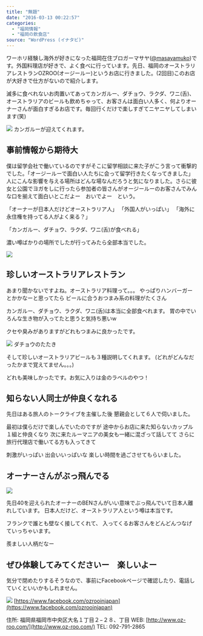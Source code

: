 ```yaml
---
title: "無題"
date: "2016-03-13 00:22:57"
categories:
  - "福岡情報"
  - "福岡の飲食店"
source: "WordPress (イナタビ)"
---
```


ワーホリ経験し海外が好きになった福岡在住ブロガーマサヤ([@masayamuko](https://twitter.com/MasayaMuko))です。外国料理店が好きで、よく食べに行っています。先日、福岡のオーストラリアレストランOZROO(オージールー)というお店に行きました。(2回目)このお店が大好きで仕方がないので紹介します。

滅多に食べれないお肉置いてあってカンガルー、ダチョウ、ラクダ、ワニ(舌)、オーストラリアのビールも飲めちゃって、お客さんは面白い人多く、何よりオーナーさんが面白すぎるお店です。毎回行くだけで楽しすぎてニヤニヤしてしまいます(笑)

![](https://masayamuko.com/wp/wp-content/uploads/2016/03/10403407_1576273972618655_8414917461111114235_n.jpg)
カンガルーが迎えてくれます。

## 事前情報から期待大

僕は留学会社で働いているのですがそこに留学相談に来た子がこう言って衝撃的でした。「オージールーで面白い人たちに会って留学行きたくなってきました」人にこんな影響を与える場所はどんな場なんだろうと気になりました。さらに彼女と公園でヨガをしに行ったら参加者の皆さんがオージールーのお客さんでみんな口を揃えて面白いとこだよー　おいでよー　という。

「オーナーが日本人だけどオーストラリア人」
「外国人がいっぱい」
「海外に永住権を持ってる人がよく来る？」

「カンガルー、ダチョウ、ラクダ、ワニ(舌)が食べれる」

濃い噂ばかりの場所でしたが行ってみたら全部本当でした。

![](https://masayamuko.com/wp/wp-content/uploads/2016/03/10999430_1576273689285350_8359665276632215210_n.jpg)

## 珍しいオーストラリアレストラン

あまり聞かないですよね。オーストラリア料理って。。。
やっぱりハンバーガーとかかなーと思ってたら
ビールに合うおつまみ系の料理がたくさん

カンガルー、ダチョウ、ラクダ、ワニ(舌)は本当に全部食べれます。
胃の中でいろんな生き物が入ってたと思うと気持ち悪いw

クセや臭みがありますがどれもつまみに良かったです。

![](https://masayamuko.com/wp/wp-content/uploads/2016/03/11214190_1630526293860089_5993128106776137949_n.jpg)
ダチョウのたたき

そして珍しいオーストラリアビールも３種説明してくれます。
(どれがどんなだったかまで覚えてません。。。)

どれも美味しかったです。お気に入りは金のラベルのやつ！

## 知らない人同士が仲良くなれる

先日はある旅人のトークライブを主催した後
懇親会として６人で伺いました。

最初は僕らだけで楽しんでいたのですが
途中からお店に来た知らないカップル１組と仲良くなり
次に来たルーマニアの美女も一緒に混ざって話してて
さらに旅行代理店で働いてる方も入ってきて

刺激がいっぱい
出会いいっぱいな
楽しい時間を過ごさせてもらいました。

## オーナーさんがぶっ飛んでる
![](https://masayamuko.com/wp/wp-content/uploads/2016/03/10471484_1690697777842940_4745570561887973397_n.jpg)

先日40を迎えられたオーナーのBENさんがいい意味でぶっ飛んでいて日本人離れしています。
日本人だけど、オーストラリア人という噂は本当です。

フランクで誰とも壁なく接してくれて、
入ってくるお客さんをどんどんつなげていっちゃいます。

羨ましい人柄だなー

## ぜひ体験してみてくださいー　楽しいよー
気分で閉めたりするそうなので、事前にFacebookページで確認したり、電話していくといいかもしれません。

![](https://masayamuko.com/wp/wp-content/uploads/2016/03/スクリーンショット-2016-03-13-午前0.02.00.png)
[https://www.facebook.com/ozrooinjapan](https://www.facebook.com/ozrooinjapan)

住所: 福岡県福岡市中央区大名１丁目２−２８、丁目
WEB: [http://www.oz-roo.com/](http://www.oz-roo.com/)
TEL: 092-791-2865
